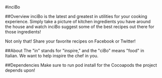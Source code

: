 #inciBo

##Overview
inciBo is the latest and greatest in utilities for your cooking experience. Simply take a picture of kitchen ingredients you have around the house and watch inciBo suggest some of the best recipes out there for those ingredients!

Not only that! Share your favorite recipes on Facebook or Twitter!

##About
The "in" stands for "inspire," and the "ciBo" means "food" in Italian. We want to help inspire the chef in you.

##Dependencies
Make sure to run pod install for the Cocoapods the project depends upon!
